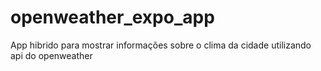 # openweather_expo_app
App hibrido para mostrar informações sobre o clima da cidade utilizando api do openweather
